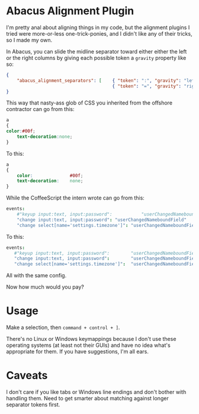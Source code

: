 Abacus Alignment Plugin
================

I'm pretty anal about aligning things in my code, but the alignment plugins I tried were more-or-less one-trick-ponies, and I didn't like any of their tricks, so I made my own.

In Abacus, you can slide the midline separator toward either either the left or the right columns by giving each possible token a `gravity` property like so:

``` json
{
    "abacus_alignment_separators": [    { "token": ":", "gravity": "left" }, 
                                        { "token": "=", "gravity": "right"}    ]
}
```

This way that nasty-ass glob of CSS you inherited from the offshore contractor can go from this:

``` css
a 
{
color:#00f;
    text-decoration:none;
}
```

To this:

``` css
a 
{
    color:              #00f;
    text-decoration:    none;
}
```

While the CoffeeScript the intern wrote can go from this:

``` CoffeeScript
events:
    #"keyup input:text, input:password":           "userChangedNameboundField"
    "change input:text, input:password": "userChangedNameboundField"
    "change select[name='settings.timezone']": "userChangedNameboundField"
```

To this:

``` CoffeeScript
events:
   #"keyup input:text, input:password":        "userChangedNameboundField"
   "change input:text, input:password":        "userChangedNameboundField"
   "change select[name='settings.timezone']":  "userChangedNameboundField"
```

All with the same config.

Now how much would you pay?

Usage
============

Make a selection, then `command + control + ]`.

There's no Linux or Windows keymappings because I don't use these operating systems (at least not their GUIs) and have no idea what's appropriate for them. If you have suggestions, I'm all ears. 

Caveats
============

I don't care if you like tabs or Windows line endings and don't bother with handling them. Need to get smarter about matching against longer separator tokens first.